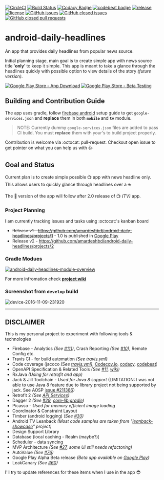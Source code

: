 [![CircleCI](https://circleci.com/gh/amardeshbd/android-daily-headlines.svg?style=svg)](https://circleci.com/gh/amardeshbd/android-daily-headlines) [![Build Status](https://travis-ci.org/amardeshbd/android-daily-headlines.svg?branch=develop)](https://travis-ci.org/amardeshbd/android-daily-headlines) [![Codacy Badge](https://api.codacy.com/project/badge/Grade/33be4683227a4d1e83cea377562dcc09)](https://www.codacy.com/app/amardeshbd/android-daily-headlines) [![codebeat badge](https://codebeat.co/badges/e2dd5a2b-0d57-4946-9696-17f82366395f)](https://codebeat.co/projects/github-com-amardeshbd-android-daily-headlines) [![release](https://img.shields.io/github/release/amardeshbd/android-daily-headlines.svg)](https://github.com/amardeshbd/android-daily-headlines/releases) [![license](https://img.shields.io/github/license/amardeshbd/android-daily-headlines.svg?maxAge=2592000)](https://github.com/amardeshbd/android-daily-headlines/blob/develop/LICENSE)
[![GitHub issues](https://img.shields.io/github/issues/amardeshbd/android-daily-headlines.svg)](https://github.com/amardeshbd/android-daily-headlines/issues) [![GitHub closed issues](https://img.shields.io/github/issues-closed-raw/amardeshbd/android-daily-headlines.svg?maxAge=2592000)](https://github.com/amardeshbd/android-daily-headlines/issues?q=is%3Aissue+is%3Aclosed) [![GitHub closed pull requests](https://img.shields.io/github/issues-pr-closed-raw/amardeshbd/android-daily-headlines.svg?maxAge=2592000)](https://github.com/amardeshbd/android-daily-headlines/pulls?q=is%3Apr+is%3Aclosed) 

# android-daily-headlines
An app that provides daily headlines from popular news source.

Initial planning stage, main goal is to create simple app with news source title '**only**' to keep it simple. This app is meant to take a glance through the headlines quickly with possible option to view details of the story _(future version)_.

[![Google Play Store - App Download](https://play.google.com/intl/en_us/badges/images/badge_new.png)](https://play.google.com/store/apps/details?id=info.hossainkhan.dailynewsheadlines&utm_source=global_co&utm_medium=prtnr&utm_content=Mar2515&utm_campaign=PartBadge&pcampaignid=MKT-Other-global-all-co-prtnr-py-PartBadge-Mar2515-1) [![Google Play Store - Beta Testing](https://cloud.githubusercontent.com/assets/99822/20126090/733ec0a4-a600-11e6-8ba8-8834413f3886.png)](https://play.google.com/apps/testing/info.hossainkhan.dailynewsheadlines)

## Building and Contribution Guide
The app uses gradle, follow [firebase android](https://firebase.google.com/docs/android/setup) setup guide to get `google-services.json` and **replace** them in both **`mobile`** and **`tv`** module.

> NOTE: Currently dummy `google-services.json` files are added to pass CI build. You must **replace** them with your's to build project properly.  

Contribution is welcome via :octocat: pull-request. Checkout open issue to get pointer on what you can help us with :thumbsup:

## Goal and Status

Current plan is to create simple possible 📺 app with news headline only. This allows users to quickly glance through headlines over a ☕

The 📱 version of the app will follow after 2.0 release of 📺 _(TV)_ app.

### Project Planning
I am currently tracking issues and tasks using :octocat:'s kanban board

 * ~~Release v1 - https://github.com/amardeshbd/android-daily-headlines/projects/1~~ - 1.0 is published in [Google Play](https://play.google.com/store/apps/details?id=info.hossainkhan.dailynewsheadlines&utm_source=global_co&utm_medium=prtnr&utm_content=Mar2515&utm_campaign=PartBadge&pcampaignid=MKT-Other-global-all-co-prtnr-py-PartBadge-Mar2515-1)
 * Release v2 - https://github.com/amardeshbd/android-daily-headlines/projects/2

### Gradle Modues
[![android-daily-headlines-module-overview](https://cloud.githubusercontent.com/assets/99822/19424108/8593d212-93f4-11e6-9caa-c3cc4d2e4481.png)](https://docs.google.com/drawings/d/1mbFW9Yq9r7h7DmFYhA6X1M26dBp7Uw-mX4aRaPm4GMg/edit?usp=sharing)

For more infromation check **[project wiki](https://github.com/amardeshbd/android-daily-headlines/wiki)**

### Screenshot from `develop` build

![device-2016-11-09-231920](https://cloud.githubusercontent.com/assets/99822/20164469/1947d71a-a6d3-11e6-9e17-e357daca49d9.png)

----

## DISCLAIMER
This is my personal project to experiment with following tools & technologies
 * Firebase - Analytics _(See [#111](https://github.com/amardeshbd/android-daily-headlines/pull/111))_, Crash Reporting _(See [#10](https://github.com/amardeshbd/android-daily-headlines/pull/10))_, Remote Config etc.
 * Travis CI - for build automation _(See [travis.yml](https://github.com/amardeshbd/android-daily-headlines/blob/develop/.travis.yml))_
 * Code coverage (jacoco _[See [travis.yml](https://github.com/amardeshbd/android-daily-headlines/blob/develop/.travis.yml#L32)]_,  [Codecov.io](https://codecov.io/gh/amardeshbd/android-daily-headlines), [codacy](https://www.codacy.com/app/amardeshbd/android-daily-headlines), [codebeat](https://codebeat.co/projects/github-com-amardeshbd-android-daily-headlines))
 * OpenAPI Specification & Related Tools _(See [#11](https://github.com/amardeshbd/android-daily-headlines/pull/11), [wiki](https://github.com/amardeshbd/android-daily-headlines/wiki/Swagger-Codegen))_
 * RxJava _(Using for retrofit and app)_
 * Jack & Jill Toolchain - _Used for Java 8 support_ (LIMITATION: I was not able to use Java 8 feature due to library project not being supported by jack. See AOSP [issue #211386](https://code.google.com/p/android/issues/detail?id=211386))
 * Retrofit 2 _(See [API Services](https://github.com/amardeshbd/android-daily-headlines/tree/develop/api-lib/src/main/java/io/swagger/client/api))_
 * Dagger 2 _(See [#29](https://github.com/amardeshbd/android-daily-headlines/issues/29), [core-lib:gradle](https://github.com/amardeshbd/android-daily-headlines/blob/develop/core-lib/build.gradle#L50))_
 * Picasso - _Used for memory efficient image loading_
 * Coordinator & Constraint Layout
 * Timber (android logging) _(See [#30](https://github.com/amardeshbd/android-daily-headlines/pull/30))_
 * Android TV Leanback _(Most code samples are taken from "[leanback-showcase](https://github.com/googlesamples/leanback-showcase)" project)_
 * Design Support Library
 * Database (local caching - Realm (maybe?))
 * Scheduler - data syncing
 * MVP Architecture _(See [#27](https://github.com/amardeshbd/android-daily-headlines/issues/27), some UI still needs refactoring)_
 * AutoValue _(See [#76](https://github.com/amardeshbd/android-daily-headlines/pull/76))_
 * Google Play Alpha Beta release _(Beta app available on [Google Play](https://play.google.com/apps/testing/info.hossainkhan.dailynewsheadlines))_
 * LeakCanary _(See [#60](https://github.com/amardeshbd/android-daily-headlines/pull/60))_
 
I'll try to update references for these items when I use in the app :sunglasses:
